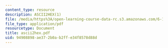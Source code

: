 ```yaml
---
content_type: resource
description: ASCII2HEX(1)
file: /media/https%3A/open-learning-course-data-rc.s3.amazonaws.com/6-111-introductory-digital-systems-laboratory-fall-2002/94908898ae372b0ab2ffe34f8578d88d_ascii2hex.pdf
file_type: application/pdf
resourcetype: Document
title: ascii2hex.pdf
uid: 94908898-ae37-2b0a-b2ff-e34f8578d88d
---
```

